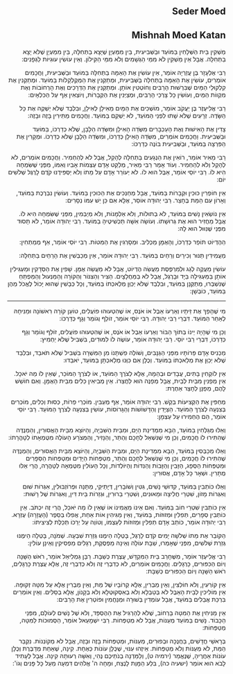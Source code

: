 <h2 dir='rtl'>Seder Moed</h2>
<h2 dir='rtl'>Mishnah Moed Katan</h2>
<p dir='rtl'>מַשְׁקִין בֵּית הַשְּׁלָחִין בַּמּוֹעֵד וּבַשְּׁבִיעִית, בֵּין מִמַּעְיָן שֶׁיָּצָא בַתְּחִלָּה, בֵּין מִמַּעְיָן שֶׁלֹּא יָצָא בַתְּחִלָּה. אֲבָל אֵין מַשְׁקִין לֹא מִמֵּי הַגְּשָׁמִים וְלֹא מִמֵּי הַקִּילוֹן. וְאֵין עוֹשִׂין עוּגִיּוֹת לַגְּפָנִים:</p>
<p dir='rtl'>רַבִּי אֶלְעָזָר בֶּן עֲזַרְיָה אוֹמֵר, אֵין עוֹשִׂין אֶת הָאַמָּה בַתְּחִלָּה בַּמּוֹעֵד וּבַשְּׁבִיעִית, וַחֲכָמִים אוֹמְרִים, עוֹשִׂין אֶת הָאַמָּה בַּתְּחִלָּה בַּשְּׁבִיעִית, וּמְתַקְּנִין אֶת הַמְּקֻלְקָלוֹת בַּמּוֹעֵד. וּמְתַקְּנִין אֶת קִלְקוּלֵי הַמַּיִם שֶׁבִּרְשׁוּת הָרַבִּים וְחוֹטְטִין אוֹתָן. וּמְתַקְּנִין אֶת הַדְּרָכִים וְאֶת הָרְחוֹבוֹת וְאֶת מִקְווֹת הַמַּיִם, וְעוֹשִׂין כָּל צָרְכֵי הָרַבִּים, וּמְצַיְּנִין אֶת הַקְּבָרוֹת, וְיוֹצְאִין אַף עַל הַכִּלְאָיִם:</p>
<p dir='rtl'>רַבִּי אֱלִיעֶזֶר בֶּן יַעֲקֹב אוֹמֵר, מוֹשְׁכִים אֶת הַמַּיִם מֵאִילָן לְאִילָן, וּבִלְבַד שֶׁלֹּא יַשְׁקֶה אֶת כָּל הַשָּׂדֶה. זְרָעִים שֶׁלֹּא שָׁתוּ לִפְנֵי הַמּוֹעֵד, לֹא יַשְׁקֵם בַּמּוֹעֵד. וַחֲכָמִים מַתִּירִין בָּזֶה וּבָזֶה:</p>
<p dir='rtl'>צָדִין אֶת הָאִישׁוּת וְאֶת הָעַכְבָּרִים מִשְּׂדֵה הָאִילָן וּמִשְּׂדֵה הַלָּבָן, שֶׁלֹּא כְדַרְכּוֹ, בַּמּוֹעֵד וּבַשְּׁבִיעִית. וַחֲכָמִים אוֹמְרִים, מִשְּׂדֵה הָאִילָן כְּדַרְכּוֹ, וּמִשְּׂדֵה הַלָּבָן שֶׁלֹּא כְדַרְכּוֹ. וּמְקָרִין אֶת הַפִּרְצָה בַּמּוֹעֵד, וּבַשְּׁבִיעִית בּוֹנֶה כְדַרְכּוֹ:</p>
<p dir='rtl'>רַבִּי מֵאִיר אוֹמֵר, רוֹאִין אֶת הַנְּגָעִים בַּתְּחִלָּה לְהָקֵל, אֲבָל לֹא לְהַחְמִיר. וַחֲכָמִים אוֹמְרִים, לֹא לְהָקֵל וְלֹא לְהַחְמִיר. וְעוֹד אָמַר רַבִּי מֵאִיר, מְלַקֵּט אָדָם עַצְמוֹת אָבִיו וְאִמּוֹ, מִפְּנֵי שֶׁשִּׂמְחָה הִיא לוֹ. רַבִּי יוֹסֵי אוֹמֵר, אֵבֶל הוּא לוֹ. לֹא יְעוֹרֵר אָדָם עַל מֵתוֹ וְלֹא יַסְפִּידֶנּוּ קֹדֶם לָרֶגֶל שְׁלֹשִׁים יוֹם:</p>
<p dir='rtl'>אֵין חוֹפְרִין כּוּכִין וּקְבָרוֹת בַּמּוֹעֵד, אֲבָל מְחַנְּכִים אֶת הַכּוּכִין בַּמּוֹעֵד. וְעוֹשִׂין נִבְרֶכֶת בַּמּוֹעֵד, וְאָרוֹן עִם הַמֵּת בֶּחָצֵר. רַבִּי יְהוּדָה אוֹסֵר, אֶלָּא אִם כֵּן יֵשׁ עִמּוֹ נְסָרִים:</p>
<p dir='rtl'>אֵין נוֹשְׂאִין נָשִׁים בַּמּוֹעֵד, לֹא בְתוּלוֹת, וְלֹא אַלְמָנוֹת, וְלֹא מְיַבְּמִין, מִפְּנֵי שֶׁשִּׂמְחָה הִיא לוֹ. אֲבָל מַחֲזִיר הוּא אֶת גְּרוּשָׁתוֹ. וְעוֹשָׂה אִשָּׁה תַּכְשִׁיטֶיהָ בַמּוֹעֵד. רַבִּי יְהוּדָה אוֹמֵר, לֹא תָּסוּד מִפְּנֵי שֶׁנִּוּוּל הוּא לָהּ:</p>
<p dir='rtl'>הַהֶדְיוֹט תּוֹפֵר כְּדַרְכּוֹ, וְהָאֻמָּן מַכְלִיב. וּמְסָרְגִין אֶת הַמִּטּוֹת. רַבִּי יוֹסֵי אוֹמֵר, אַף מְמַתְּחִין:</p>
<p dir='rtl'>מַעֲמִידִין תַּנּוּר וְכִירַיִם וְרֵחַיִם בַּמּוֹעֵד. רַבִּי יְהוּדָה אוֹמֵר, אֵין מְכַבְּשִׁין אֶת הָרֵחַיִם בַּתְּחִלָּה:</p>
<p dir='rtl'>עוֹשִׂין מַעֲקֶה לְגַג וּלְמִרְפֶּסֶת מַעֲשֵׂה הֶדְיוֹט, אֲבָל לֹא מַעֲשֵׂה אֻמָּן. שָׁפִין אֶת הַסְּדָקִין וּמַעְגִּילִין אוֹתָן בַּמַּעְגִּילָה בַּיָּד וּבָרֶגֶל, אֲבָל לֹא בַמַּחֲלָצָיִם. הַצִּיר וְהַצִּנּוֹר וְהַקּוֹרָה וְהַמַּנְעוּל וְהַמַּפְתֵּחַ שֶׁנִּשְׁבְּרוּ, מְתַקְּנָן בַּמּוֹעֵד, וּבִלְבַד שֶׁלֹּא יְכַוֵּן מְלַאכְתּוֹ בַּמּוֹעֵד, וְכָל כְּבָשִׁין שֶׁהוּא יָכוֹל לֶאֱכֹל מֵהֶן בַּמּוֹעֵד, כּוֹבְשָׁן:</p>

---

<p dir='rtl'>מִי שֶׁהָפַךְ אֶת זֵיתָיו וְאֵרְעוֹ אֵבֶל אוֹ אֹנֶס, אוֹ שֶׁהִטְעוּהוּ פוֹעֲלִים, טוֹעֵן קוֹרָה רִאשׁוֹנָה וּמַנִּיחָהּ לְאַחַר הַמּוֹעֵד. דִּבְרֵי רַבִּי יְהוּדָה. רַבִּי יוֹסֵי אוֹמֵר, זוֹלֵף וְגוֹמֵר וְגָף כְּדַרְכּוֹ:</p>
<p dir='rtl'>וְכֵן מִי שֶׁהָיָה יֵינוֹ בְּתוֹךְ הַבּוֹר וְאֵרְעוֹ אֵבֶל אוֹ אֹנֶס, אוֹ שֶׁהִטְעוּהוּ פוֹעֲלִים, זוֹלֵף וְגוֹמֵר וְגָף כְּדַרְכּוֹ, דִּבְרֵי רַבִּי יוֹסֵי. רַבִּי יְהוּדָה אוֹמֵר, עוֹשֶׂה לוֹ לִמּוּדִים, בִּשְׁבִיל שֶׁלֹּא יַחְמִיץ:</p>
<p dir='rtl'>מַכְנִיס אָדָם פֵּרוֹתָיו מִפְּנֵי הַגַּנָּבִים, וְשׁוֹלֶה פִשְׁתָּנוֹ מִן הַמִּשְׁרָה בִּשְׁבִיל שֶׁלֹּא תֹאבַד, וּבִלְבַד שֶׁלֹּא יְכַוֵּן אֶת מְלַאכְתּוֹ בַמּוֹעֵד. וְכֻלָּן אִם כִּוְּנוּ מְלַאכְתָּן בַּמּוֹעֵד, יֹאבֵדוּ:</p>
<p dir='rtl'>אֵין לוֹקְחִין בָּתִּים, עֲבָדִים וּבְהֵמָה, אֶלָּא לְצֹרֶךְ הַמּוֹעֵד, אוֹ לְצֹרֶךְ הַמּוֹכֵר, שֶׁאֵין לוֹ מַה יֹּאכָל. אֵין מְפַנִּין מִבַּיִת לְבַיִת, אֲבָל מְפַנֶּה הוּא לַחֲצֵרוֹ. אֵין מְבִיאִין כֵּלִים מִבֵּית הָאֻמָּן. וְאִם חוֹשֵׁשׁ לָהֶם, מְפַנָּן לְחָצֵר אַחֶרֶת:</p>
<p dir='rtl'>מְחַפִּין אֶת הַקְּצִיעוֹת בְּקַשׁ. רַבִּי יְהוּדָה אוֹמֵר, אַף מְעַבִּין. מוֹכְרֵי פֵרוֹת, כְּסוּת וְכֵלִים, מוֹכְרִים בְּצִנְעָה לְצֹרֶךְ הַמּוֹעֵד. הַצַּיָּדִין וְהַדָּשׁוֹשׁוֹת וְהַגָּרוֹסוֹת, עוֹשִׂין בְּצִנְעָה לְצֹרֶךְ הַמּוֹעֵד. רַבִּי יוֹסֵי אוֹמֵר, הֵם הֶחְמִירוּ עַל עַצְמָן:</p>
<p dir='rtl'>וְאֵלּוּ מְגַלְּחִין בַּמּוֹעֵד, הַבָּא מִמְּדִינַת הַיָּם, וּמִבֵּית הַשִּׁבְיָה, וְהַיּוֹצֵא מִבֵּית הָאֲסוּרִין, וְהַמְנֻדֶּה שֶׁהִתִּירוּ לוֹ חֲכָמִים, וְכֵן מִי שֶׁנִּשְׁאַל לְחָכָם וְהֻתַּר, וְהַנָּזִיר, וְהַמְּצֹרָע הָעוֹלֶה מִטֻּמְאָתוֹ לְטָהֳרָתוֹ:</p>
<p dir='rtl'>וְאֵלּוּ מְכַבְּסִין בַּמּוֹעֵד, הַבָּא מִמְּדִינַת הַיָּם, וּמִבֵּית הַשִּׁבְיָה, וְהַיּוֹצֵא מִבֵּית הָאֲסוּרִים, וְהַמְנֻדֶּה שֶׁהִתִּירוּ לוֹ חֲכָמִים, וְכֵן מִי שֶׁנִּשְׁאַל לְחָכָם וְהֻתַּר, מִטְפְּחוֹת הַיָּדַיִם וּמִטְפְּחוֹת הַסַּפָּרִים וּמִטְפְּחוֹת הַסְּפָג, הַזָּבִין וְהַזָּבוֹת וְהַנִּדּוֹת וְהַיּוֹלְדוֹת, וְכָל הָעוֹלִין מִטֻּמְאָה לְטָהֳרָה, הֲרֵי אֵלּוּ מֻתָּרִין. וּשְׁאָר כָּל אָדָם, אֲסוּרִין:</p>
<p dir='rtl'>וְאֵלּוּ כּוֹתְבִין בַּמּוֹעֵד, קִדּוּשֵׁי נָשִׁים, גִּטִּין וְשׁוֹבָרִין, דְּיָתֵיקֵי, מַתָּנָה וּפְרוֹזְבּוּלִין, אִגְּרוֹת שׁוּם וְאִגְּרוֹת מָזוֹן, שִׁטְרֵי חֲלִיצָה וּמֵאוּנִים, וְשִׁטְרֵי בֵרוּרִין, וּגְזֵרוֹת בֵּית דִּין, וְאִגְּרוֹת שֶׁל רָשׁוּת:</p>
<p dir='rtl'>אֵין כּוֹתְבִין שִׁטְרֵי חוֹב בַּמּוֹעֵד. וְאִם אֵינוֹ מַאֲמִינוֹ אוֹ שֶׁאֵין לוֹ מַה יֹּאכַל, הֲרֵי זֶה יִכְתֹּב. אֵין כּוֹתְבִין סְפָרִים, תְּפִלִּין וּמְזוּזוֹת, בַּמּוֹעֵד, וְאֵין מַגִּיהִין אוֹת אַחַת, אֲפִלּוּ בְּסֵפֶר (הָעֲזָרָה) עֶזְרָא. רַבִּי יְהוּדָה אוֹמֵר, כּוֹתֵב אָדָם תְּפִלִּין וּמְזוּזוֹת לְעַצְמוֹ, וְטוֹוֶה עַל יְרֵכוֹ תְּכֵלֶת לְצִיצִיתוֹ:</p>
<p dir='rtl'>הַקּוֹבֵר אֶת מֵתוֹ שְׁלֹשָׁה יָמִים קֹדֶם לָרֶגֶל, בָּטְלָה הֵימֶנּוּ גְּזֵרַת שִׁבְעָה. שְׁמֹנָה, בָּטְלָה הֵימֶנּוּ גְּזֵרַת שְׁלֹשִׁים, מִפְּנֵי שֶׁאָמְרוּ, שַׁבָּת עוֹלָה וְאֵינָהּ מַפְסֶקֶת, רְגָלִים מַפְסִיקִין וְאֵינָן עוֹלִין:</p>
<p dir='rtl'>רַבִּי אֱלִיעֶזֶר אוֹמֵר, מִשֶּׁחָרַב בֵּית הַמִּקְדָּשׁ, עֲצֶרֶת כְּשַׁבָּת. רַבָּן גַּמְלִיאֵל אוֹמֵר, רֹאשׁ הַשָּׁנָה וְיוֹם הַכִּפּוּרִים, כָּרְגָלִים. וַחֲכָמִים אוֹמְרִים, לֹא כְדִבְרֵי זֶה וְלֹא כְדִבְרֵי זֶה, אֶלָּא עֲצֶרֶת כָּרְגָלִים, רֹאשׁ הַשָּׁנָה וְיוֹם הַכִּפּוּרִים כְּשַׁבָּת:</p>
<p dir='rtl'>אֵין קוֹרְעִין, וְלֹא חוֹלְצִין, וְאֵין מַבְרִין, אֶלָּא קְרוֹבָיו שֶׁל מֵת, וְאֵין מַבְרִין אֶלָּא עַל מִטָּה זְקוּפָה. אֵין מוֹלִיכִין לְבֵית הָאֵבֶל לֹא בְּטַבְלָא וְלֹא בְאִסְקוּטְלָא וְלֹא בְקָנוֹן, אֶלָּא בְסַלִּים. וְאֵין אוֹמְרִים בִּרְכַּת אֲבֵלִים בַּמּוֹעֵד, אֲבָל עוֹמְדִין בְּשׁוּרָה וּמְנַחֲמִין וּפוֹטְרִין אֶת הָרַבִּים:</p>
<p dir='rtl'>אֵין מַנִּיחִין אֶת הַמִּטָּה בָּרְחוֹב, שֶׁלֹּא לְהַרְגִּיל אֶת הַהֶסְפֵּד, וְלֹא שֶׁל נָשִׁים לְעוֹלָם, מִפְּנֵי הַכָּבוֹד. נָשִׁים בַּמּוֹעֵד מְעַנּוֹת, אֲבָל לֹא מְטַפְּחוֹת. רַבִּי יִשְׁמָעֵאל אוֹמֵר, הַסְּמוּכוֹת לַמִּטָּה, מְטַפְּחוֹת:</p>
<p dir='rtl'>בְּרָאשֵׁי חֳדָשִׁים, בַּחֲנֻכָּה וּבְפוּרִים, מְעַנּוֹת, וּמְטַפְּחוֹת בָּזֶה וּבָזֶה, אֲבָל לֹא מְקוֹנְנוֹת. נִקְבַּר הַמֵּת, לֹא מְעַנּוֹת וְלֹא מְטַפְּחוֹת. אֵיזֶהוּ עִנּוּי, שֶׁכֻּלָּן עוֹנוֹת כְּאֶחָת. קִינָה, שֶׁאַחַת מְדַבֶּרֶת וְכֻלָּן עוֹנוֹת אַחֲרֶיהָ, שֶׁנֶּאֱמַר (ירמיה ט), וְלַמֵּדְנָה בְנֹתֵיכֶם נֶהִי, וְאִשָּׁה רְעוּתָהּ קִינָה. אֲבָל לֶעָתִיד לָבֹא הוּא אוֹמֵר (ישעיה כה), בִּלַּע הַמָּוֶת לָנֶצַח, וּמָחָה ה' אֱלֹהִים דִּמְעָה מֵעַל כָּל פָּנִים וְגוֹ':</p>